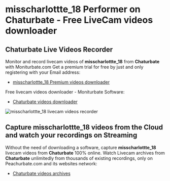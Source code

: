 # misscharlottte_18 Performer on Chaturbate - Free LiveCam videos downloader

## Chaturbate Live Videos Recorder

Monitor and record livecam videos of **misscharlottte_18** from **Chaturbate** with Moniturbate.com
Get a premium trial for free by just and only registering with your Email address:
* [misscharlottte_18 Premium videos downloader](https://moniturbate.com/request-demo-licence-key.html)

Free livecam videos downloader - Moniturbate Software:
* [Chaturbate videos downloader](https://moniturbate.com/moniturbate-download-software.html)

![misscharlottte_18 livecam videos recorder](https://peachurnet.com/templates/moniturbate-software.png)


## Capture misscharlottte_18 videos from the Cloud and watch your recordings on Streaming

Without the need of downloading a software, capture **misscharlottte_18** livecam videos from **Chaturbate** 100% online.
Watch Livecam archives from **Chaturbate** unlimitedly from thousands of existing recordings, only on Peachurbate.com and its websites network:
* [Chaturbate videos archives](https://peachurnet.com/)